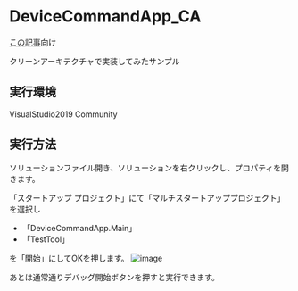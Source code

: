 # DeviceCommandApp_CA

[この記事](https://qiita.com/nendocode/items/8d6a93315ba1e192f143)向け

クリーンアーキテクチャで実装してみたサンプル

## 実行環境

VisualStudio2019 Community

## 実行方法

ソリューションファイル開き、ソリューションを右クリックし、プロパティを開きます。

「スタートアップ プロジェクト」にて「マルチスタートアッププロジェクト」を選択し
- 「DeviceCommandApp.Main」
- 「TestTool」

を「開始」にしてOKを押します。
![image](https://user-images.githubusercontent.com/30114746/158044676-a58bb39b-e824-4cfe-9c5d-30d8ad618bfe.png)

あとは通常通りデバッグ開始ボタンを押すと実行できます。
